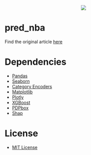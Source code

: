 <div align="center">
  <img src="https://github.com/mpHarm88/pred_nba/blob/master/images/bball.jpg"><br>
</div>

# pred_nba
Find the original article [here](www.mikioharman.com)

# Dependencies
- [Pandas](https://pandas.pydata.org/pandas-docs/stable/)
- [Seaborn](https://seaborn.pydata.org/)
- [Category Encoders](https://contrib.scikit-learn.org/categorical-encoding/)
- [Matplotlib](https://matplotlib.org/contents.html)
- [Plotly](https://plot.ly/python/)
- [XGBoost](https://xgboost.readthedocs.io/en/latest/)
- [PDPbox](https://pdpbox.readthedocs.io/en/latest/)
- [Shap](https://shap.readthedocs.io/en/latest/)

# License
- [MIT License](https://opensource.org/licenses/MIT)
